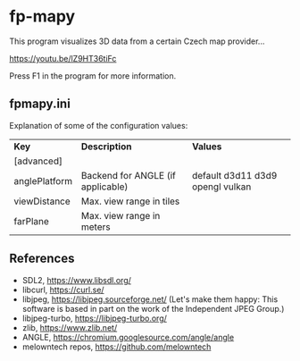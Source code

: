# fp-mapy

This program visualizes 3D data from a certain Czech map provider...

https://youtu.be/lZ9HT36tiFc

Press F1 in the program for more information.

## fpmapy.ini
Explanation of some of the configuration values:

|               |                                           |                                  |
|---------------|-------------------------------------------|----------------------------------|
| **Key**       | **Description**                           | **Values**                       |
| \[advanced\]  |                                           |                                  |
| anglePlatform | Backend for ANGLE (if applicable)         | default d3d11 d3d9 opengl vulkan |
| viewDistance  | Max. view range in tiles                  |                                  |
| farPlane      | Max. view range in meters                 |                                  |

## References

* SDL2, https://www.libsdl.org/
* libcurl, https://curl.se/
* libjpeg, https://libjpeg.sourceforge.net/ (Let's make them happy: This software is based in part on the work of the Independent JPEG Group.)
* libjpeg-turbo, https://libjpeg-turbo.org/
* zlib, https://www.zlib.net/
* ANGLE, https://chromium.googlesource.com/angle/angle
* melowntech repos, https://github.com/melowntech
